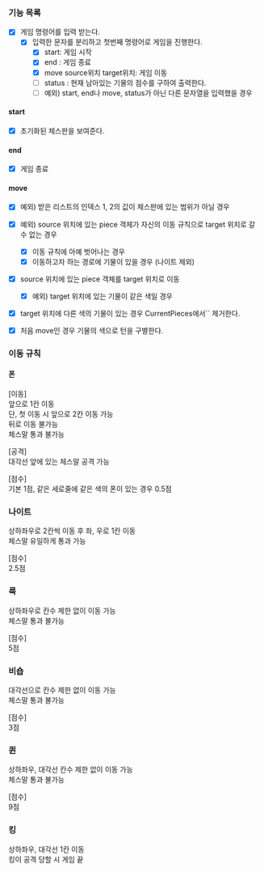 ### 기능 목록
- [x] 게임 명령어를 입력 받는다.
    - [x] 입력한 문자를 분리하고 첫번째 명령어로 게임을 진행한다. 
        - [x] start: 게임 시작
        - [x] end : 게임 종료
        - [x] move source위치 target위치: 게임 이동
        - [ ] status : 현재 남아있는 기물의 점수를 구하여 출력한다.
        - [ ] 예외) start, end나 move, status가 아닌 다른 문자열을 입력했을 경우
#### start
- [x] 초기화된 체스판을 보여준다.
#### end
- [x] 게임 종료
#### move  
- [x] 예외) 받은 리스트의 인덱스 1, 2의 값이 체스판에 있는 범위가 아닐 경우
- [x] 예외) source 위치에 있는 piece 객체가 자신의 이동 규칙으로 target 위치로 갈 수 없는 경우
     - [x] 이동 규칙에 아예 벗어나는 경우
     - [x] 이동하고자 하는 경로에 기물이 있을 경우 (나이트 제외)
- [x] source 위치에 있는 piece 객체를 target 위치로 이동
    - [x] 예외) target 위치에 있는 기물이 같은 색일 경우
- [x] target 위치에 다른 색의 기물이 있는 경우 CurrentPieces에서`` 제거한다.
- [x] 처음 move인 경우 기물의 색으로 턴을 구별한다. 


### 이동 규칙 
#### 폰 
[이동]  
앞으로 1칸 이동  
단, 첫 이동 시 앞으로 2칸 이동 가능  
뒤로 이동 불가능  
체스말 통과 불가능

[공격]  
대각선 앞에 있는 체스말 공격 가능  

[점수]  
기본 1점, 같은 세로줄에 같은 색의 폰이 있는 경우 0.5점

### 나이트 
상하좌우로 2칸씩 이동 후 좌, 우로 1칸 이동  
체스말 유일하게 통과 가능

[점수]  
2.5점

### 룩 
상하좌우로 칸수 제한 없이 이동 가능  
체스말 통과 불가능  

[점수]  
5점

### 비숍
대각선으로 칸수 제한 없이 이동 가능  
체스말 통과 불가능

[점수]  
3점

### 퀸 
상하좌우, 대각선 칸수 제한 없이 이동 가능  
체스말 통과 불가능  

[점수]  
9점

### 킹
상하좌우, 대각선 1칸 이동  
킹이 공격 당할 시 게임 끝  